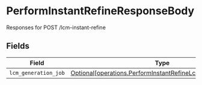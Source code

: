 # PerformInstantRefineResponseBody

Responses for POST /lcm-instant-refine


## Fields

| Field                                                                                                                              | Type                                                                                                                               | Required                                                                                                                           | Description                                                                                                                        |
| ---------------------------------------------------------------------------------------------------------------------------------- | ---------------------------------------------------------------------------------------------------------------------------------- | ---------------------------------------------------------------------------------------------------------------------------------- | ---------------------------------------------------------------------------------------------------------------------------------- |
| `lcm_generation_job`                                                                                                               | [Optional[operations.PerformInstantRefineLcmGenerationOutput]](../../models/operations/performinstantrefinelcmgenerationoutput.md) | :heavy_minus_sign:                                                                                                                 | N/A                                                                                                                                |